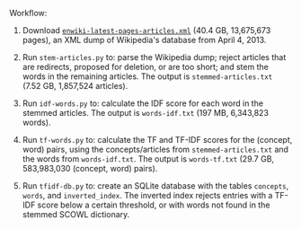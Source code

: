Workflow:

1. Download [`enwiki-latest-pages-articles.xml`](http://en.wikipedia.org/wiki/Wikipedia:Database_download#English-language_Wikipedia)
   (40.4 GB, 13,675,673 pages), an XML dump of Wikipedia's database from April 4, 2013.

2. Run `stem-articles.py` to: parse the Wikipedia dump; reject articles that
   are redirects, proposed for deletion, or are too short; and stem the words
   in the remaining articles. The output is `stemmed-articles.txt` (7.52 GB,
   1,857,524 articles).

3. Run `idf-words.py` to: calculate the IDF score for each word in the stemmed
   articles. The output is `words-idf.txt` (197 MB, 6,343,823 words).

4. Run `tf-words.py` to: calculate the TF and TF-IDF scores for the (concept,
   word) pairs, using the concepts/articles from `stemmed-articles.txt` and the
   words from `words-idf.txt`. The output is `words-tf.txt` (29.7 GB,
   583,983,030 (concept, word) pairs).

5. Run `tfidf-db.py` to: create an SQLite database with the tables `concepts`,
   `words`, and `inverted_index`. The inverted index rejects entries with a
   TF-IDF score below a certain threshold, or with words not found in the
   stemmed SCOWL dictionary.
